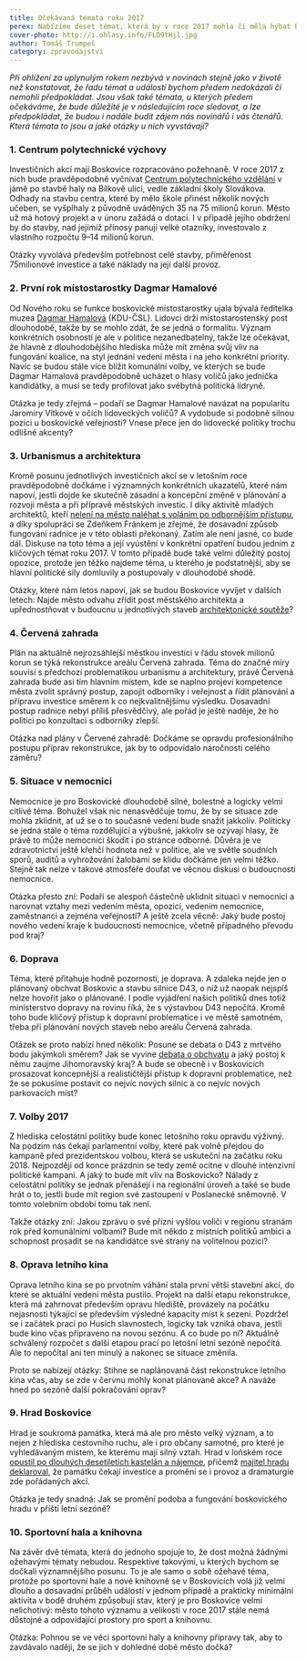 ```yaml
---
title: Očekávaná témata roku 2017
perex: Nabízíme deset témat, která by v roce 2017 mohla či měla hýbat Boskovicemi.
cover-photo: http://i.ohlasy.info/FLD9tHjl.jpg
author: Tomáš Trumpeš
category: zpravodajství
---
```


*Při ohlížení za uplynulým rokem nezbývá v novinách stejně jako v životě než konstatovat, že řadu témat a událostí bychom předem nedokázali či nemohli předpokládat. Jsou však také témata, u kterých předem očekáváme, že bude důležité je v následujícím roce sledovat, a lze předpokládat, že budou i nadále budit zájem nás novinářů i vás čtenářů. Která témata to jsou a jaké otázky u nich vyvstávají?*

### 1\. Centrum polytechnické výchovy

Investičních akcí mají Boskovice rozpracováno požehnaně. V roce 2017 z nich bude pravděpodobně vyčnívat [Centrum polytechnického vzdělání](http://www.ohlasy.info/clanky/2016/04/centrum-technicke-vychovy.html) v jámě po stavbě haly na Bílkově ulici, vedle základní školy Slovákova. Odhady na stavbu centra, které by mělo škole přinést několik nových učeben, se vyšplhaly z původně uváděných 35 na 75 milionů korun. Město už má hotový projekt a v únoru zažádá o dotaci. I v případě jejího obdržení by do stavby, nad jejímiž přínosy panují velké otazníky, investovalo z vlastního rozpočtu 9–14 milionů korun.

Otázky vyvolává především potřebnost celé stavby, přiměřenost 75milionové investice a také náklady na její další provoz.

### 2\. První rok místostarostky Dagmar Hamalové

Od Nového roku se funkce boskovické místostarostky ujala bývalá ředitelka muzea [Dagmar Hamalová](http://www.ohlasy.info/clanky/2016/10/mistostarostka-hamalova.html) (KDU-ČSL). Lidovci drží místostarostenský post dlouhodobě, takže by se mohlo zdát, že se jedná o formalitu. Význam konkrétních osobností je ale v politice nezanedbatelný, takže lze očekávat, že hlavně z dlouhodobějšího hlediska může mít změna svůj vliv na fungování koalice, na styl jednání vedení města i na jeho konkrétní priority. Navíc se budou stále více blížit komunální volby, ve kterých se bude Dagmar Hamalová pravděpodobně ucházet o hlasy voličů jako jednička kandidátky, a musí se tedy profilovat jako svébytná politická lídryně.

Otázka je tedy zřejmá – podaří se Dagmar Hamalové navázat na popularitu Jaromíry Vítkové v očích lidoveckých voličů? A vydobude si podobně silnou pozici u boskovické veřejnosti? Vnese přece jen do lidovecké politiky trochu odlišné akcenty?

### 3\. Urbanismus a architektura

Kromě posunu jednotlivých investičních akcí se v letošním roce pravděpodobně dočkáme i významných konkrétních ukazatelů, které nám napoví, jestli dojde ke skutečně zásadní a koncepční změně v plánování a rozvoji města a při přípravě městských investic. I díky aktivitě mladých architektů, kteří [nelení na město naléhat s voláním po odbornějším přístupu](http://www.ohlasy.info/clanky/2016/11/dopis-architektu.html), a díky spolupráci se Zdeňkem Fránkem je zřejmé, že dosavadní způsob fungování radnice je v této oblasti překonaný. Zatím ale není jasné, co bude dál. Diskuse na toto téma a její vyústění v konkrétní opatření budou jedním z klíčových témat roku 2017. V tomto případě bude také velmi důležitý postoj opozice, protože jen těžko najdeme téma, u kterého je podstatnější, aby se hlavní politické síly domluvily a postupovaly v dlouhodobé shodě.

Otázky, které nám letos napoví, jak se budou Boskovice vyvíjet v dalších letech: Najde město odvahu zřídit post městského architekta a upřednostňovat v budoucnu u jednotlivých staveb [architektonické soutěže](http://www.ohlasy.info/clanky/2015/12/rozhovor-lev.html)?

### 4\. Červená zahrada

Plán na aktuálně nejrozsáhlejší městkou investici v řádu stovek milionů korun se týká rekonstrukce areálu Červená zahrada. Téma do značné míry souvisí s předchozí problematikou urbanismu a architektury, právě Červená zahrada bude asi tím hlavním místem, kde se naplno projeví kompetence města zvolit správný postup, zapojit odborníky i veřejnost a řídit plánování a přípravu investice směrem k co nejkvalitnějšímu výsledku. Dosavadní postup radnice nebyl příliš přesvědčivý, ale pořád je ještě naděje, že ho politici po konzultací s odborníky zlepší.

Otázka nad plány v Červené zahradě: Dočkáme se opravdu profesionálního postupu příprav rekonstrukce, jak by to odpovídalo náročnosti celého záměru?

### 5\. Situace v nemocnici

Nemocnice je pro Boskovické dlouhodobě silné, bolestné a logicky velmi citlivé téma. Bohužel však nic nenasvědčuje tomu, že by se situace zde mohla zklidnit, ať už se o to současné vedení bude snažit jakkoliv. Politicky se jedná stále o téma rozdělující a výbušné, jakkoliv se ozývají hlasy, že právě to může nemocnici škodit i po stránce odborné. Důvěra je ve zdravotnictví ještě křehčí hodnota než v politice, ale ve světle soudních sporů, auditů a vyhrožování žalobami se klidu dočkáme jen velmi těžko. Stejně tak nelze v takové atmosféře doufat ve věcnou diskusi o budoucnosti nemocnice.

Otázka přesto zní: Podaří se alespoň částečně uklidnit situaci v nemocnici a narovnat vztahy mezi vedením města, opozicí, vedením nemocnice, zaměstnanci a zejména veřejností? A ještě zcela věcně: Jaký bude postoj nového vedení kraje k budoucnosti nemocnice, včetně případného převodu pod kraj?

### 6\. Doprava

Téma, které přitahuje hodně pozornosti, je doprava. A zdaleka nejde jen o plánovaný obchvat Boskovic a stavbu silnice D43, o níž už naopak nejspíš nelze hovořit jako o plánované. I podle vyjádření našich politiků dnes totiž ministerstvo dopravy na rovinu říká, že s výstavbou D43 nepočítá. Kromě toho bude klíčový přístup k dopravní problematice i ve městě samotném, třeba při plánování nových staveb nebo areálu Červená zahrada.

Otázek se proto nabízí hned několik: Posune se debata o D43 z mrtvého bodu jakýmkoli směrem? Jak se vyvine [debata o obchvatu](http://www.ohlasy.info/clanky/2016/11/obchvat.html) a jaký postoj k němu zaujme Jihomoravský kraj? A bude se obecně i v Boskovicích prosazovat koncepnější a realističtější přístup k dopravní problematice, než že se pokusíme postavit co nejvíc nových silnic a co nejvíc nových parkovacích míst?

### 7\. Volby 2017

Z hlediska celostátní politiky bude konec letošního roku opravdu výživný. Na podzim nás čekají parlamentní volby, které pak volně přejdou do kampaně před prezidentskou volbou, která se uskuteční na začátku roku 2018. Nejpozději od konce prázdnin se tedy země ocitne v dlouhé intenzivní politické kampani. A jaký to bude mít vliv na Boskovicko? Nálady z celostátní politiky se jednak přenášejí i na regionální úroveň a také se bude hrát o to, jestli bude mít region své zastoupení v Poslanecké sněmovně. V tomto volebním období tomu tak není.

Takže otázky zní: Jakou zprávu o své přízni vyšlou voliči v regionu stranám rok před komunálními volbami? Bude mít někdo z místních politiků ambici a schopnost prosadit se na kandidátce své strany na volitelnou pozici?

### 8\. Oprava letního kina

Oprava letního kina se po prvotním váhání stala první větší stavební akcí, do které se aktuální vedení města pustilo. Projekt na další etapu rekonstrukce, která má zahrnovat především opravu hlediště, provázely na počátku nejasnosti týkající se především výsledné kapacity míst k sezení. Pozdržel se i začátek prací po Husích slavnostech, logicky tak vzniká obava, jestli bude kino včas připraveno na novou sezónu. A co bude po ní? Aktuálně schválený rozpočet s další etapou prací po letošní letní sezóně nepočítá. Ale to nepočítal ani ten minulý a nakonec se situace změnila.

Proto se nabízejí otázky: Stihne se naplánovaná část rekonstrukce letního kina včas, aby se zde v červnu mohly konat plánované akce? A naváže hned po sezóně další pokračování oprav?

### 9\. Hrad Boskovice

Hrad je soukromá památka, která má ale pro město velký význam, a to nejen z hlediska cestovního ruchu, ale i pro občany samotné, pro které je vyhledávaným místem, ke kterému mají silný vztah. Hrad v loňském roce [opustil po dlouhých desetiletích kastelán a nájemce](http://www.ohlasy.info/clanky/2016/10/rozhovor-mazal.html), přičemž [majitel hradu deklaroval](http://www.ohlasy.info/clanky/2016/09/rozhovor-bozek.html), že památku čekají investice a promění se i provoz a dramaturgie zde pořádaných akcí.

Otázka je tedy snadná: Jak se promění podoba a fungování boskovického hradu v příští letní sezóně?

### 10\. Sportovní hala a knihovna

Na závěr dvě témata, která do jednoho spojuje to, že dost možná žádnými ožehavými tématy nebudou. Respektive takovými, u kterých bychom se dočkali významnějšího posunu. To je ale samo o sobě ožehavé téma, protože po sportovní hale a nové knihovně se v Boskovicích volá již velmi dlouho a dosavadní průběh událostí v jednom případě a prakticky minimální aktivita v bodě druhém způsobují stav, který je pro Boskovice velmi nelichotivý: město tohoto významu a velikosti v roce 2017 stále nemá důstojné a odpovídající prostory pro sport a knihovnu.

Otázka: Pohnou se ve věci sportovní haly a knihovny přípravy tak, aby to zavdávalo naději, že se jich v dohledné době město dočká?
